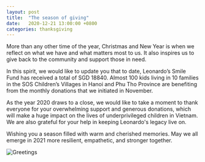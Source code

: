 ```yaml
---
layout: post
title:  "The season of giving"
date:   2020-12-21 13:00:00 +0800
categories: thanksgiving
---
```


More than any other time of the year, Christmas and New Year is when we reflect on what we have and what matters most to us. It also inspires us to give back to the community and support those in need.

In this spirit, we would like to update you that to date, Leonardo’s Smile Fund has received a total of SGD 18840. Almost 100 kids living in 10 families in the SOS Children’s Villages in Hanoi and Phu Tho Province are benefiting from the monthly donations that we initiated in November.

As the year 2020 draws to a close, we would like to take a moment to thank everyone for your overwhelming support and  generous donations, which will make a huge impact on the lives of underprivileged children in Vietnam. We are also grateful for your help in keeping Leonardo's legacy live on.

Wishing you a season filled with warm and cherished memories. May we all emerge in 2021 more resilient, empathetic, and stronger together.

![Greetings](/images/greetings.jpg)
